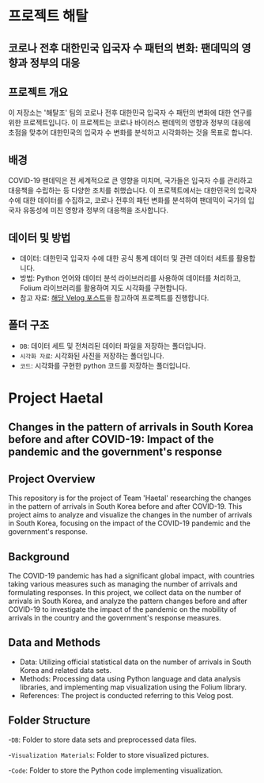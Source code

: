 # 프로젝트 해탈
## 코로나 전후 대한민국 입국자 수 패턴의 변화: 팬데믹의 영향과 정부의 대응

## 프로젝트 개요
이 저장소는 '해탈조' 팀의 코로나 전후 대한민국 입국자 수 패턴의 변화에 대한 연구를 위한 프로젝트입니다.
이 프로젝트는 코로나 바이러스 팬데믹의 영향과 정부의 대응에 초점을 맞추어 대한민국의 입국자 수 변화를 분석하고 시각화하는 것을 목표로 합니다.

## 배경
COVID-19 팬데믹은 전 세계적으로 큰 영향을 미치며, 국가들은 입국자 수를 관리하고 대응책을 수립하는 등 다양한 조치를 취했습니다.
이 프로젝트에서는 대한민국의 입국자 수에 대한 데이터를 수집하고,
코로나 전후의 패턴 변화를 분석하여 팬데믹이 국가의 입국자 유동성에 미친 영향과 정부의 대응책을 조사합니다.

## 데이터 및 방법
- 데이터: 대한민국 입국자 수에 대한 공식 통계 데이터 및 관련 데이터 세트를 활용합니다.
- 방법: Python 언어와 데이터 분석 라이브러리를 사용하여 데이터를 처리하고, Folium 라이브러리를 활용하여 지도 시각화를 구현합니다.
- 참고 자료: [해당 Velog 포스트](https://velog.io/@metafring/%EC%BD%94%EB%A1%9C%EB%82%98-%EC%A0%84%ED%9B%84-%EB%8C%80%ED%95%9C%EB%AF%BC%EA%B5%AD-%EC%9E%85%EA%B5%AD%EC%9E%90-%EC%88%98-%EB%B3%80%ED%99%94-%ED%8C%AC%EB%8D%B0%EB%AF%B9%EC%9D%98-%EC%98%81%ED%96%A5%EA%B3%BC-%EC%A0%95%EB%B6%80%EC%9D%98-%EB%8C%80%EC%9D%91)을 참고하여 프로젝트를 진행합니다.

## 폴더 구조
- `DB`: 데이터 세트 및 전처리된 데이터 파일을 저장하는 폴더입니다.
- `시각화 자료`: 시각화된 사진을 저장하는 폴더입니다.
- `코드`: 시각화를 구현한 python 코드를 저장하는 폴더입니다.



# Project Haetal
## Changes in the pattern of arrivals in South Korea before and after COVID-19: Impact of the pandemic and the government's response

## Project Overview
This repository is for the project of Team 'Haetal' researching the changes in the pattern of arrivals in South Korea before and after COVID-19. This project aims to analyze and visualize the changes in the number of arrivals in South Korea, focusing on the impact of the COVID-19 pandemic and the government's response.

## Background
The COVID-19 pandemic has had a significant global impact, with countries taking various measures such as managing the number of arrivals and formulating responses. In this project, we collect data on the number of arrivals in South Korea, and analyze the pattern changes before and after COVID-19 to investigate the impact of the pandemic on the mobility of arrivals in the country and the government's response measures.

## Data and Methods
- Data: Utilizing official statistical data on the number of arrivals in South Korea and related data sets.
- Methods: Processing data using Python language and data analysis libraries, and implementing map visualization using the Folium library.
- References: The project is conducted referring to this Velog post.

## Folder Structure
-`DB`: Folder to store data sets and preprocessed data files.

-`Visualization Materials`: Folder to store visualized pictures.

-`Code`: Folder to store the Python code implementing visualization.



